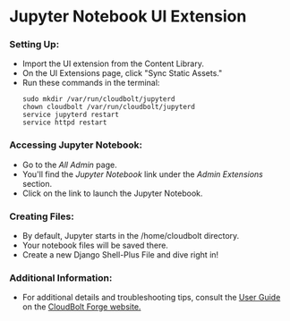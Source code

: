 # Jupyter Notebook UI Extension
### Setting Up:
- Import the UI extension from the Content Library.
- On the UI Extensions page, click "Sync Static Assets."
- Run these commands in the terminal:
    ```                 
    sudo mkdir /var/run/cloudbolt/jupyterd  
    chown cloudbolt /var/run/cloudbolt/jupyterd  
    service jupyterd restart  
    service httpd restart  
    ```  
                
### Accessing Jupyter Notebook:
- Go to the *All Admin* page.
- You'll find the *Jupyter Notebook* link under the *Admin Extensions* section.
- Click on the link to launch the Jupyter Notebook.

### Creating Files:
- By default, Jupyter starts in the /home/cloudbolt directory.
- Your notebook files will be saved there.
- Create a new Django Shell-Plus File and dive right in!

### Additional Information:
- For additional details and troubleshooting tips, consult the [User Guide](https://cloudboltsoftware.github.io/cloudbolt-forge/sites/NewJupyterXUI/jupyter.html) on the [CloudBolt Forge website.](https://cloudboltsoftware.github.io/cloudbolt-forge/)
